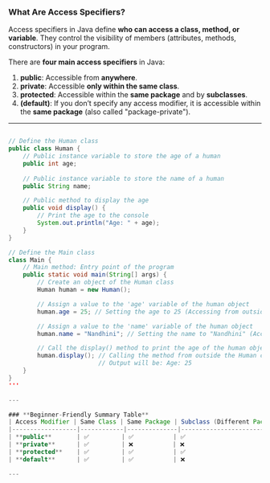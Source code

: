 
### **What Are Access Specifiers?**
Access specifiers in Java define **who can access a class, method, or variable**. They control the visibility of members (attributes, methods, constructors) in your program.

There are **four main access specifiers** in Java:
1. **public**: Accessible from **anywhere**.
2. **private**: Accessible **only within the same class**.
3. **protected**: Accessible within the **same package** and by **subclasses**.
4. **(default)**: If you don’t specify any access modifier, it is accessible within the **same package** (also called "package-private").

---
```java

// Define the Human class
public class Human {
    // Public instance variable to store the age of a human
    public int age;  
    
    // Public instance variable to store the name of a human
    public String name;

    // Public method to display the age
    public void display() {  
        // Print the age to the console
        System.out.println("Age: " + age);
    }
}

// Define the Main class
class Main {
    // Main method: Entry point of the program
    public static void main(String[] args) {
        // Create an object of the Human class
        Human human = new Human();

        // Assign a value to the 'age' variable of the human object
        human.age = 25; // Setting the age to 25 (Accessing from outside the Human class)

        // Assign a value to the 'name' variable of the human object
        human.name = "Nandhini"; // Setting the name to "Nandhini" (Accessing from outside the Human class)

        // Call the display() method to print the age of the human object
        human.display(); // Calling the method from outside the Human class
                         // Output will be: Age: 25
    }
}
'''

---

### **Beginner-Friendly Summary Table**
| Access Modifier | Same Class | Same Package | Subclass (Different Package) | Other Classes (Different Package) |
|------------------|------------|--------------|-------------------------------|------------------------------------|
| **public**       | ✅         | ✅           | ✅                            | ✅                                 |
| **private**      | ✅         | ❌           | ❌                            | ❌                                 |
| **protected**    | ✅         | ✅           | ✅                            | ❌                                 |
| **default**      | ✅         | ✅           | ❌                            | ❌                                 |

---



